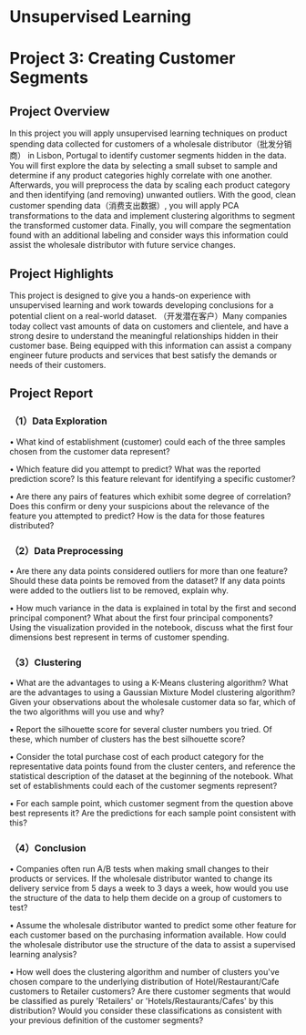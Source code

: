 # Unsupervised Learning   
# Project 3: Creating Customer Segments

## Project Overview

In this project you will apply unsupervised learning techniques on product spending data collected for customers of a wholesale distributor（批发分销商） in Lisbon, Portugal to identify customer segments hidden in the data. You will first explore the data by selecting a small subset to sample and determine if any product categories highly correlate with one another. Afterwards, you will preprocess the data by scaling each product category and then identifying (and removing) unwanted outliers. With the good, clean customer spending data（消费支出数据）, you will apply PCA transformations to the data and implement clustering algorithms to segment the transformed customer data. Finally, you will compare the segmentation found with an additional labeling and consider ways this information could assist the wholesale distributor with future service changes.

## Project Highlights

This project is designed to give you a hands-on experience with unsupervised learning and work towards developing conclusions for a potential client on a real-world dataset. （开发潜在客户）Many companies today collect vast amounts of data on customers and clientele, and have a strong desire to understand the meaningful relationships hidden in their customer base. Being equipped with this information can assist a company engineer future products and services that best satisfy the demands or needs of their customers.

## Project Report

### （1）Data Exploration

•	What kind of establishment (customer) could each of the three samples chosen from the customer data represent?

•	Which feature did you attempt to predict? What was the reported prediction score? Is this feature relevant for identifying a specific customer?

•	Are there any pairs of features which exhibit some degree of correlation? Does this confirm or deny your suspicions about the relevance of the feature you attempted to predict? How is the data for those features distributed?

### （2）Data Preprocessing

•	Are there any data points considered outliers for more than one feature? Should these data points be removed from the dataset? If any data points were added to the outliers list to be removed, explain why.

•	How much variance in the data is explained in total by the first and second principal component? What about the first four principal components? Using the visualization provided in the notebook, discuss what the first four dimensions best represent in terms of customer spending.

### （3）Clustering

•	What are the advantages to using a K-Means clustering algorithm? What are the advantages to using a Gaussian Mixture Model clustering algorithm? Given your observations about the wholesale customer data so far, which of the two algorithms will you use and why?

•	Report the silhouette score for several cluster numbers you tried. Of these, which number of clusters has the best silhouette score?

•	Consider the total purchase cost of each product category for the representative data points found from the cluster centers, and reference the statistical description of the dataset at the beginning of the notebook. What set of establishments could each of the customer segments represent?

•	For each sample point, which customer segment from the question above best represents it? Are the predictions for each sample point consistent with this?

### （4）Conclusion

•	Companies often run A/B tests when making small changes to their products or services. If the wholesale distributor wanted to change its delivery service from 5 days a week to 3 days a week, how would you use the structure of the data to help them decide on a group of customers to test?

•	Assume the wholesale distributor wanted to predict some other feature for each customer based on the purchasing information available. How could the wholesale distributor use the structure of the data to assist a supervised learning analysis?

•	How well does the clustering algorithm and number of clusters you've chosen compare to the underlying distribution of Hotel/Restaurant/Cafe customers to Retailer customers? Are there customer segments that would be classified as purely 'Retailers' or 'Hotels/Restaurants/Cafes' by this distribution? Would you consider these classifications as consistent with your previous definition of the customer segments?
